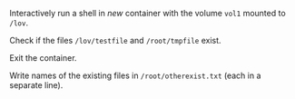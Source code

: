 Interactively run a shell in *new* container with the volume `vol1` mounted to `/lov`.

Check if the files `/lov/testfile` and `/root/tmpfile` exist.

Exit the container.

Write names of the existing files in `/root/otherexist.txt` (each in a separate line).
